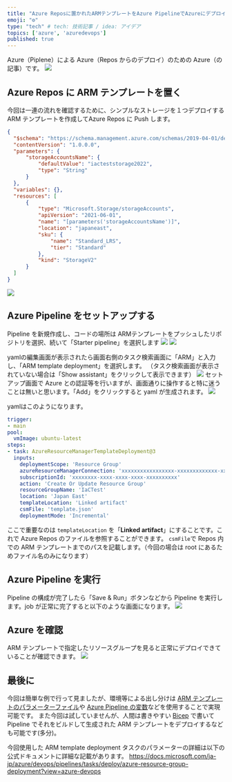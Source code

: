 ```yaml
---
title: "Azure Reposに置かれたARMテンプレートをAzure PipelineでAzureにデプロイする"
emoji: "⚙️"
type: "tech" # tech: 技術記事 / idea: アイデア
topics: ['azure', 'azuredevops']
published: true
---
```


Azure（Piplene）による Azure（Repos からのデプロイ）のための Azure（の記事）です。
![](/images/deploy-azure-resource-using-devops/outline.png)


## Azure Repos に ARM テンプレートを置く
今回は一連の流れを確認するために、シンプルなストレージを１つデプロイする ARM テンプレートを作成してAzure Repos に Push します。
```json
{
  "$schema": "https://schema.management.azure.com/schemas/2019-04-01/deploymentTemplate.json#",
  "contentVersion": "1.0.0.0",
  "parameters": {
      "storageAccountsName": {
          "defaultValue": "iacteststorage2022",
          "type": "String"
      }
  },
  "variables": {},
  "resources": [
      {
          "type": "Microsoft.Storage/storageAccounts",
          "apiVersion": "2021-06-01",
          "name": "[parameters('storageAccountsName')]",
          "location": "japaneast",
          "sku": {
              "name": "Standard_LRS",
              "tier": "Standard"
          },
          "kind": "StorageV2"
      }
  ]
}
```

![](/images/deploy-azure-resource-using-devops/repos.png)


## Azure Pipeline をセットアップする
Pipeline を新規作成し、コードの場所は ARMテンプレートをプッシュしたリポジトリを選択、続いて「Starter pipeline」を選択します
![](/images/deploy-azure-resource-using-devops/setuppipe1.png)
![](/images/deploy-azure-resource-using-devops/setuppipe2.png)

yamlの編集画面が表示されたら画面右側のタスク検索画面に「ARM」と入力し、「ARM template deployment」を選択します。
（タスク検索画面が表示されていない場合は「Show assistant」をクリックして表示できます）
![](/images/deploy-azure-resource-using-devops/tasksearch.png)
セットアップ画面で Azure との認証等を行いますが、画面通りに操作すると特に迷うことは無いと思います。「Add」をクリックすると yaml が生成されます。
![](/images/deploy-azure-resource-using-devops/setuptask.png)


yamlはこのようになります。
```yaml
trigger:
- main
pool:
  vmImage: ubuntu-latest
steps:
- task: AzureResourceManagerTemplateDeployment@3
  inputs:
    deploymentScope: 'Resource Group'
    azureResourceManagerConnection: 'xxxxxxxxxxxxxxxxx-xxxxxxxxxxxxx-xxxxxxxxxxxxx'
    subscriptionId: 'xxxxxxxx-xxxx-xxxx-xxxx-xxxxxxxxxx'
    action: 'Create Or Update Resource Group'
    resourceGroupName: 'IaCTest'
    location: 'Japan East'
    templateLocation: 'Linked artifact'
    csmFile: 'template.json'
    deploymentMode: 'Incremental'
```

ここで重要なのは `templateLocation` を「**Linked artifact**」にすることです。これで Azure Repos のファイルを参照することができます。
`csmFile`で Repos 内での ARM テンプレートまでのパスを記載します。（今回の場合は root にあるためファイル名のみになります）


## Azure Pipeline を実行
Pipeline の構成が完了したら「Save & Run」ボタンなどから Pipeline を実行します。job が正常に完了すると以下のような画面になります。
![](/images/deploy-azure-resource-using-devops/taskruns.png)

## Azure を確認
ARM テンプレートで指定したリソースグループを見ると正常にデプロイできていることが確認できます。
![](/images/deploy-azure-resource-using-devops/azureresult.png)

## 最後に
今回は簡単な例で行って見ましたが、環境等による出し分けは [ARM テンプレートのパラメーターファイル](https://docs.microsoft.com/ja-jp/azure/azure-resource-manager/templates/parameter-files)や [Azure Pipeline の変数](https://docs.microsoft.com/ja-jp/azure/devops/pipelines/process/variables?view=azure-devops&tabs=yaml%2Cbatch)などを使用することで実現可能です。
また今回は試していませんが、人間は書きやすい [Bicep](https://docs.microsoft.com/ja-jp/azure/azure-resource-manager/bicep/) で書いて Pipeline でそれをビルドして生成された ARM テンプレートをデプロイするなども可能です(多分)。

今回使用した ARM template deployment タスクのパラメーターの詳細は以下の公式ドキュメントに詳細な記載があります。
https://docs.microsoft.com/ja-jp/azure/devops/pipelines/tasks/deploy/azure-resource-group-deployment?view=azure-devops
